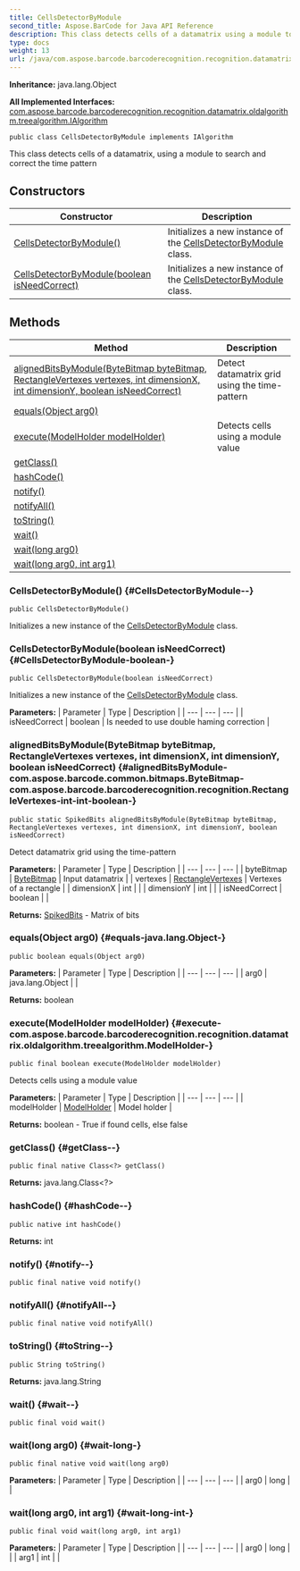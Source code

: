 ```yaml
---
title: CellsDetectorByModule
second_title: Aspose.BarCode for Java API Reference
description: This class detects cells of a datamatrix using a module to search and correct the time pattern
type: docs
weight: 13
url: /java/com.aspose.barcode.barcoderecognition.recognition.datamatrix.oldalgorithm.cells/cellsdetectorbymodule/
---
```

**Inheritance:**
java.lang.Object

**All Implemented Interfaces:**
[com.aspose.barcode.barcoderecognition.recognition.datamatrix.oldalgorithm.treealgorithm.IAlgorithm](../../com.aspose.barcode.barcoderecognition.recognition.datamatrix.oldalgorithm.treealgorithm/ialgorithm)
```
public class CellsDetectorByModule implements IAlgorithm
```

This class detects cells of a datamatrix, using a module to search and correct the time pattern
## Constructors

| Constructor | Description |
| --- | --- |
| [CellsDetectorByModule()](#CellsDetectorByModule--) | Initializes a new instance of the [CellsDetectorByModule](../../com.aspose.barcode.barcoderecognition.recognition.datamatrix.oldalgorithm.cells/cellsdetectorbymodule) class. |
| [CellsDetectorByModule(boolean isNeedCorrect)](#CellsDetectorByModule-boolean-) | Initializes a new instance of the [CellsDetectorByModule](../../com.aspose.barcode.barcoderecognition.recognition.datamatrix.oldalgorithm.cells/cellsdetectorbymodule) class. |
## Methods

| Method | Description |
| --- | --- |
| [alignedBitsByModule(ByteBitmap byteBitmap, RectangleVertexes vertexes, int dimensionX, int dimensionY, boolean isNeedCorrect)](#alignedBitsByModule-com.aspose.barcode.common.bitmaps.ByteBitmap-com.aspose.barcode.barcoderecognition.recognition.RectangleVertexes-int-int-boolean-) | Detect datamatrix grid using the time-pattern |
| [equals(Object arg0)](#equals-java.lang.Object-) |  |
| [execute(ModelHolder modelHolder)](#execute-com.aspose.barcode.barcoderecognition.recognition.datamatrix.oldalgorithm.treealgorithm.ModelHolder-) | Detects cells using a module value |
| [getClass()](#getClass--) |  |
| [hashCode()](#hashCode--) |  |
| [notify()](#notify--) |  |
| [notifyAll()](#notifyAll--) |  |
| [toString()](#toString--) |  |
| [wait()](#wait--) |  |
| [wait(long arg0)](#wait-long-) |  |
| [wait(long arg0, int arg1)](#wait-long-int-) |  |
### CellsDetectorByModule() {#CellsDetectorByModule--}
```
public CellsDetectorByModule()
```


Initializes a new instance of the [CellsDetectorByModule](../../com.aspose.barcode.barcoderecognition.recognition.datamatrix.oldalgorithm.cells/cellsdetectorbymodule) class.

### CellsDetectorByModule(boolean isNeedCorrect) {#CellsDetectorByModule-boolean-}
```
public CellsDetectorByModule(boolean isNeedCorrect)
```


Initializes a new instance of the [CellsDetectorByModule](../../com.aspose.barcode.barcoderecognition.recognition.datamatrix.oldalgorithm.cells/cellsdetectorbymodule) class.

**Parameters:**
| Parameter | Type | Description |
| --- | --- | --- |
| isNeedCorrect | boolean | Is needed to use double haming correction |

### alignedBitsByModule(ByteBitmap byteBitmap, RectangleVertexes vertexes, int dimensionX, int dimensionY, boolean isNeedCorrect) {#alignedBitsByModule-com.aspose.barcode.common.bitmaps.ByteBitmap-com.aspose.barcode.barcoderecognition.recognition.RectangleVertexes-int-int-boolean-}
```
public static SpikedBits alignedBitsByModule(ByteBitmap byteBitmap, RectangleVertexes vertexes, int dimensionX, int dimensionY, boolean isNeedCorrect)
```


Detect datamatrix grid using the time-pattern

**Parameters:**
| Parameter | Type | Description |
| --- | --- | --- |
| byteBitmap | [ByteBitmap](../../com.aspose.barcode.common.bitmaps/bytebitmap) | Input datamatrix |
| vertexes | [RectangleVertexes](../../com.aspose.barcode.barcoderecognition.recognition/rectanglevertexes) | Vertexes of a rectangle |
| dimensionX | int |  |
| dimensionY | int |  |
| isNeedCorrect | boolean |  |

**Returns:**
[SpikedBits](../../com.aspose.barcode.barcoderecognition.recognition.cells2d/spikedbits) - Matrix of bits
### equals(Object arg0) {#equals-java.lang.Object-}
```
public boolean equals(Object arg0)
```




**Parameters:**
| Parameter | Type | Description |
| --- | --- | --- |
| arg0 | java.lang.Object |  |

**Returns:**
boolean
### execute(ModelHolder modelHolder) {#execute-com.aspose.barcode.barcoderecognition.recognition.datamatrix.oldalgorithm.treealgorithm.ModelHolder-}
```
public final boolean execute(ModelHolder modelHolder)
```


Detects cells using a module value

**Parameters:**
| Parameter | Type | Description |
| --- | --- | --- |
| modelHolder | [ModelHolder](../../com.aspose.barcode.barcoderecognition.recognition.datamatrix.oldalgorithm.treealgorithm/modelholder) | Model holder |

**Returns:**
boolean - True if found cells, else false
### getClass() {#getClass--}
```
public final native Class<?> getClass()
```




**Returns:**
java.lang.Class<?>
### hashCode() {#hashCode--}
```
public native int hashCode()
```




**Returns:**
int
### notify() {#notify--}
```
public final native void notify()
```




### notifyAll() {#notifyAll--}
```
public final native void notifyAll()
```




### toString() {#toString--}
```
public String toString()
```




**Returns:**
java.lang.String
### wait() {#wait--}
```
public final void wait()
```




### wait(long arg0) {#wait-long-}
```
public final native void wait(long arg0)
```




**Parameters:**
| Parameter | Type | Description |
| --- | --- | --- |
| arg0 | long |  |

### wait(long arg0, int arg1) {#wait-long-int-}
```
public final void wait(long arg0, int arg1)
```




**Parameters:**
| Parameter | Type | Description |
| --- | --- | --- |
| arg0 | long |  |
| arg1 | int |  |

